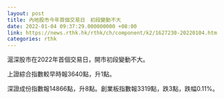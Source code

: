 ```yaml
---
layout: post
title: 內地股市今年首個交易日　初段變動不大
date: 2022-01-04 09:37:29.000000000 +08:00
link: https://news.rthk.hk/rthk/ch/component/k2/1627230-20220104.htm
categories: rthk
---
```


滬深股市在2022年首個交易日，開市初段變動不大。

上證綜合指數較早時報3640點，升1點。

深證成份指數報14866點，升8點。創業板指數報3319點，跌3點，跌幅0.11%。
